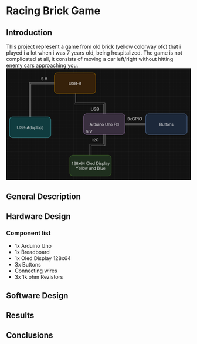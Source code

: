 # Racing Brick Game

## Introduction
This project represent a game from old brick (yellow colorway ofc) that i played i a lot when i was 7 years old, being hospitalized. The game is not complicated at all, it consists of moving a car left/right without hitting enemy cars approaching you.
![img](./img/img1.png)

## General Description

## Hardware Design
### Component list
- 1x Arduino Uno
- 1x Breadboard
- 1x Oled Display 128x64
- 3x Buttons
- Connecting wires
- 3x 1k ohm Rezistors

## Software Design

## Results 

## Conclusions
